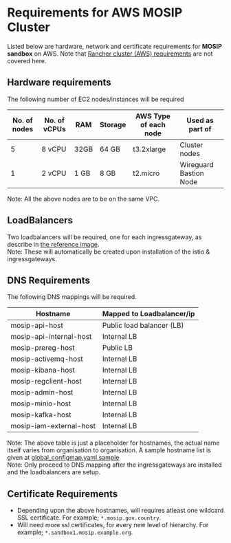 # Requirements for AWS MOSIP Cluster

Listed below are hardware, network and certificate requirements for **MOSIP sandbox** on AWS. Note that [Rancher cluster (AWS) requirements](../../rancher/aws) are not covered here.

## Hardware requirements

The following number of EC2 nodes/instances will be required

| No. of nodes | No. of vCPUs | RAM | Storage | AWS Type of each node | Used as part of |
|---|---|---|---|---|---|
| 5 | 8 vCPU | 32GB | 64 GB | t3.2xlarge | Cluster nodes |
| 1 | 2 vCPU | 1 GB | 8 GB | t2.micro | Wireguard Bastion Node |

Note: All the above nodes are to be on the same VPC.

## LoadBalancers

Two loadbalancers will be required, one for each ingressgateway, as describe in [the reference image](../README.md). <br/>
Note: These will automatically be created upon installation of the istio & ingressgateways.

## DNS Requirements

The following DNS mappings will be required.

| Hostname | Mapped to Loadbalancer/ip |
|---|---|
| mosip-api-host | Public load balancer (LB) |
| mosip-api-internal-host | Internal LB |
| mosip-prereg-host | Public LB |
| mosip-activemq-host | Internal LB |
| mosip-kibana-host | Internal LB |
| mosip-regclient-host | Internal LB |
| mosip-admin-host | Internal LB |
| mosip-minio-host | Internal LB |
| mosip-kafka-host | Internal LB |
| mosip-iam-external-host | Internal LB |

Note: The above table is just a placeholder for hostnames, the actual name itself varies from organisation to organisation.  A sample hostname list is given at [global_configmap.yaml.sample](../global_configmap.yaml.sample) <br/>
Note: Only proceed to DNS mapping after the ingressgateways are installed and the loadbalancers are setup.

## Certificate Requirements

* Depending upon the above hostnames, will requires atleast one wildcard SSL certificate. For example; `*.mosip.gov.country`.
* Will need more ssl certificates, for every new level of hierarchy. For example; `*.sandbox1.mosip.example.org`.
